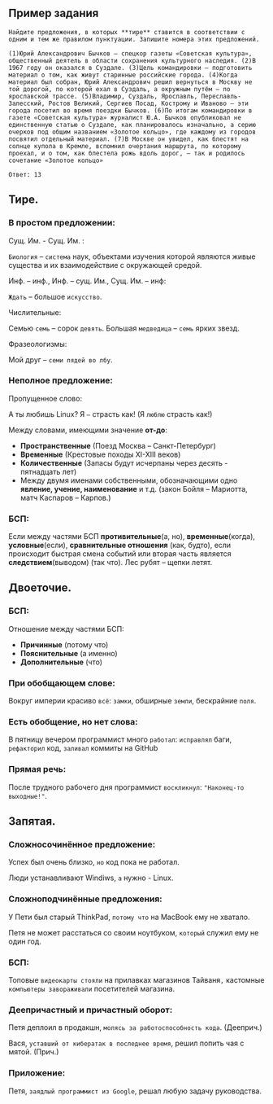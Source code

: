 ## Пример задания

```
Найдите предложения, в которых **тире** ставится в соответствии с одним и тем же правилом пунктуации. Запишите номера этих предложений.  
  
(1)Юрий Александрович Бычков – спецкор газеты «Советская культура», общественный деятель в области сохранения культурного наследия. (2)В 1967 году он оказался в Суздале. (3)Цель командировки – подготовить материал о том, как живут старинные российские города. (4)Когда материал был собран, Юрий Александрович решил вернуться в Москву не той дорогой, по которой ехал в Суздаль, а окружным путём – по ярославской трассе. (5)Владимир, Суздаль, Ярославль, Переславль-Залесский, Ростов Великий, Сергиев Посад, Кострому и Иваново – эти города посетил во время поездки Бычков. (6)По итогам командировки в газете «Советская культура» журналист Ю.А. Бычков опубликовал не единственную статью о Суздале, как планировалось изначально, а серию очерков под общим названием «Золотое кольцо», где каждому из городов посвятил отдельный материал. (7)В Москве он увидел, как блестят на солнце купола в Кремле, вспомнил очертания маршрута, по которому проехал, и о том, как блестела рожь вдоль дорог, – так и родилось сочетание «Золотое кольцо»  

Ответ: 13
```

## Тире.

### В простом предложении:

Сущ. Им. - Сущ. Им. : 

`Биология` – `система` наук, объектами изучения которой являются живые существа и их взаимодействие с окружающей средой.

Инф. – инф., Инф. – сущ. Им., Сущ. Им. – инф:

`Ждать` – большое `искусство`.

Числительные:

Семью `семь` – сорок `девять`. 
Большая `медведица` – `семь` ярких звезд.

Фразеологизмы:

Мой друг – `семи пядей во лбу`.

### Неполное предложение:

Пропущенное слово:

А ты любишь Linux? Я `—` страсть как!
(Я `люблю` страсть как!)

Между словами, имеющими значение __от-до__:

- **Пространственные** (Поезд Москва – Санкт-Петербург)
- **Временные** (Крестовые походы XI-XIII веков)
- **Количественные** (Запасы будут исчерпаны через десять - пятнадцать лет)
- Между двумя именами собственными, обозначающими одно **явление, учение, наименование** и т.д. (закон Бойля – Мариотта, матч Каспаров – Карпов.)

### БСП:

Если между частями БСП __противительные__(а, но), __временные__(когда), __условные__(если), __сравнительные отношения__ (как, будто), если происходит быстрая смена событий или вторая часть является __следствием__(выводом) (так что). Лес рубят – щепки летят.

## Двоеточие.

### БСП:

Отношение между частями БСП:
- **Причинные** (потому что)
- **Пояснительные** (а именно) 
- **Дополнительные** (что)

### При обобщающем слове:

Вокруг империи красиво `всё`: `замки`, обширные `земли`, бескрайние `поля`.

### Есть обобщение, но нет слова:

В пятницу вечером программист много `работал`: `исправлял` баги, `рефакторил` код, `заливал` коммиты на GitHub

### Прямая речь:

После трудного рабочего дня программист `воскликнул`:
`"Наконец-то выходные!"`.

## Запятая.

### Сложносочинённое предложение:

Успех был очень близко, `но` код пока не работал.

Люди устанавливают Windiws, `а` нужно - Linux.

### Сложноподчинённые предложения:

У Пети был старый ThinkPad, `потому что` на MacBook ему не хватало.

Петя не может расстаться со своим ноутбуком, `который` служил ему не один год. 

### БСП:

Топовые `видеокарты стояли` на прилавках магазинов Тайваня`,` кастомные `компьютеры завораживали` посетителей магазина.

### Деепричаcтный и причастный оборот:

Петя деплоил в продакшн, `молясь за работоспособность кода`. (Дееприч.)

Вася, `уставший от кибератак в последнее время`, решил попить чая с мятой. (Прич.) 

### Приложение:

Петя, `заядлый программист из Google`, решал любую задачу руководства.


